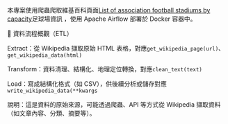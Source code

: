 本專案使用爬蟲爬取維基百科頁面[List of association football stadiums by capacity](https://en.wikipedia.org/wiki/List_of_association_football_stadiums_by_capacity)足球場資訊
，使用 Apache Airflow 部署於 Docker 容器中。

🔁 資料流程概觀（ETL）

Extract：從 Wikipedia 擷取原始 HTML 表格，對應`get_wikipedia_page(url)`、`get_wikipedia_data(html)`

Transform：資料清理、結構化、地理定位轉換，對應`clean_text(text)`

Load：寫成結構化格式（如 CSV），供後續分析或儲存對應`write_wikipedia_data(**kwargs`  

說明：這是資料的原始來源，可能透過爬蟲、API 等方式從 Wikipedia 擷取資料（如文章內容、分類、摘要等）。
